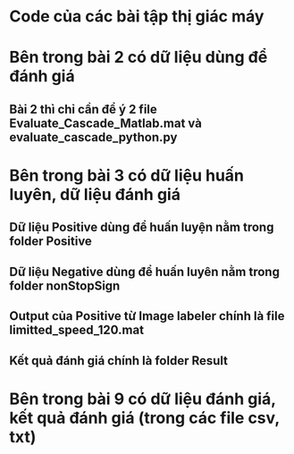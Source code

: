 # Code của các bài tập thị giác máy

# Bên trong bài 2 có dữ liệu dùng để đánh giá
## Bài 2 thì chỉ cần để ý 2 file Evaluate_Cascade_Matlab.mat và evaluate_cascade_python.py


# Bên trong bài 3 có dữ liệu huấn luyên, dữ liệu đánh giá

## Dữ liệu Positive dùng để huấn luyện nằm trong folder Positive
## Dữ liệu Negative dùng để huấn luyên nằm trong folder nonStopSign
## Output của Positive từ Image labeler chính là file limitted_speed_120.mat
## Kết quả đánh giá chính là folder Result


# Bên trong bài 9 có dữ liệu đánh giá, kết quả đánh giá (trong các file csv, txt)